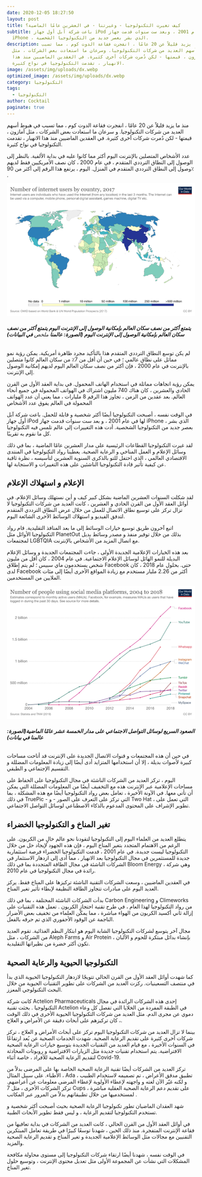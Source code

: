 ```yaml
---
date: 2020-12-05 18:27:50
layout: post
title: كيف تغيرت التكنولوجيا - وغيرتنا - في العشرين عامًا الماضية؟
subtitle: باعت شركة آبل أول جهاز iPod لها في عام 2001 ، وبعد ست سنوات قدمت جهاز
  iPhone ، الذي بشر بعصر جديد من التكنولوجيا الشخصية.
description: منذ ما يزيد قليلاً عن 20 عامًا ، انفجرت فقاعة الدوت كوم ، مما تسبب
  في هبوط أسهم العديد من شركات التكنولوجيا. وسرعان ما استعادت بعض الشركات ، مثل
  أمازون ، قيمتها - لكن دُمرت شركات أخرى كثيرة. في العقدين الماضيين منذ هذا
  الانهيار ، تقدمت التكنولوجيا في نواح كثيرة.
image: /assets/img/uploads/dx.webp
optimized_image: /assets/img/uploads/dx.webp
category: التكنولوجيا
tags:
  - التكنولوجيا
author: Cocktail
paginate: true
---
```

منذ ما يزيد قليلاً عن 20 عامًا ، انفجرت فقاعة الدوت كوم ، مما تسبب في هبوط أسهم العديد من شركات التكنولوجيا. و سرعان ما استعادت بعض الشركات ، مثل أمازون ، قيمتها - لكن دُمرت شركات أخرى كثيرة. في العقدين الماضيين منذ هذا الانهيار ، تقدمت التكنولوجيا في نواح كثيرة.

عدد الأشخاص المتصلين بالإنترنت اليوم أكثر مما كانوا عليه في بداية الألفية. بالنظر إلى الوصول إلى النطاق الترددي المتقدم ، في عام 2000 ، كان نصف الأمريكيين فقط لديهم وصول إلى النطاق الترددي المتقدم في المنزل. اليوم ، يرتفع هذا الرقم إلى أكثر من 90٪ .

![](/assets/img/uploads/rfvqompk00odijmwpcd0jq4moqzv4qeeovnrfxhduxa.png)

###### **يتمتع أكثر من نصف سكان العالم بإمكانية الوصول إلى الإنترنت اليوم يتمتع أكثر من نصف سكان العالم بإمكانية الوصول إلى الإنترنت اليوم (الصورة: عالمنا** ملخص **في البيانات)**

لم يكن توسع النطاق الترددي المتقدم هذا بالتأكيد مجرد ظاهرة أمريكية. يمكن رؤية نمو مماثل على نطاق عالمي ؛ في حين أن أقل من 7٪ من سكان العالم كانوا متصلين بالإنترنت في عام 2000 ، فإن أكثر من نصف سكان العالم اليوم لديهم إمكانية الوصول إلى الإنترنت.

يمكن رؤية اتجاهات مماثلة في استخدام الهاتف المحمول. في بداية العقد الأول من القرن الحادي والعشرين ، كان هناك 740 مليون اشتراك في الهواتف المحمولة في جميع أنحاء العالم. بعد عقدين من الزمن ، تجاوز هذا الرقم 8 مليارات ، مما يعني أن عدد الهواتف المحمولة في العالم يفوق عدد الأشخاص

في الوقت نفسه ، أصبحت التكنولوجيا أيضًا أكثر شخصية و قابلة للحمل. باعت شركة آبل أول جهاز iPod لها في عام 2001 ، و بعد ست سنوات قدمت جهاز iPhone ، الذي بشر بعصر جديد من التكنولوجيا الشخصية. أدت هذه التغييرات إلى عالم تلمس فيه التكنولوجيا كل ما نقوم به تقريبًا.

لقد غيرت التكنولوجيا القطاعات الرئيسية على مدار العشرين عامًا الماضية ، بما في ذلك وسائل الإعلام و العمل المناخي و الرعاية الصحية. يعطينا رواد التكنولوجيا في المنتدى الاقتصادي العالمي ، الذي احتفل للتو بالذكرى السنوية العشرين لتأسيسه ، نظرة ثاقبة عن كيفية تأثير قادة التكنولوجيا الناشئين على هذه التغييرات و الاستجابة لها.

## الإعلام و استهلاك الإعلام

لقد شكلت السنوات العشرين الماضية بشكل كبير كيف و أين نستهلك وسائل الإعلام. في أوائل العقد الأول من القرن الحادي و العشرين ، كانت العديد من شركات التكنولوجيا لا تزال تركز على توسيع نطاق الاتصال للعمل من خلال عرض النطاق الترددي المتقدم لتدفق الفيديو و استهلاك الوسائط الأخرى الشائعة اليوم.

اتبع آخرون طريق توسيع خيارات الوسائط إلى ما بعد المنافذ التقليدية. قام رواد التكنولوجيا الأوائل مثل PlanetOut بذلك من خلال توفير منفذ و مصدر وسائط بديل لمجتمعات LGBTQIA مع اتصال المزيد من الأشخاص بالإنترنت.

بعد هذه الخيارات الإعلامية الجديدة الأولى ، جاءت المجتمعات الجديدة و وسائل الإعلام البديلة للنمو الهائل لوسائل الإعلام الاجتماعية. في عام 2004 ، كان أقل من مليون شخص يستخدمون ماي سبيس ؛ لم يتم إطلاق Facebook حتى. بحلول عام 2018 ، كان لدى Facebook أكثر من 2.26 مليار مستخدم مع زيادة المواقع الأخرى أيضًا إلى مئات الملايين من المستخدمين.

![](/assets/img/uploads/ryxij-cpbpktukzmi9jtd5bkn-a7e2gnzx-xewlqnq4.png)

###### **الصعود السريع لوسائل التواصل الاجتماعي على مدار الخمسة عشر عامًا الماضية(الصورة: عالمنا في بيانات)**

في حين أن هذه المجتمعات و قنوات الاتصال الجديدة على الإنترنت قد أتاحت مساحات كبيرة لأصوات بديلة ، إلا أن استخدامها المتزايد أدى أيضًا إلى زيادة المعلومات المضللة و التقسيم الإجتماعي و الطبقي.

اليوم ، تركز العديد من الشركات الناشئة في مجال التكنولوجيا على الحفاظ على مساحات الإعلامية عبر الإنترنت هذه مع التخفيف أيضًا من المعلومات المضللة التي يمكن أن تأتي معها. في الآونة الأخيرة ، تعامل بعض رواد التكنولوجيا أيضًا مع هذه المشكلة ، بما في ذلك TruePic - التي تركز على التعرف على الصور - و Two Hat ، التي تعمل على تطوير الإشراف على المحتوى المدعوم بالذكاء الاصطناعي لوسائل التواصل الاجتماعي.

## تغير المناخ و التكنولوجيا الخضراء

يتطلع العديد من العلماء اليوم إلى التكنولوجيا لتقودنا نحو عالم خالٍ من الكربون. على الرغم من الاهتمام المتجدد بتغير المناخ اليوم ، فإن هذه الجهود لإيجاد حل من خلال التكنولوجيا ليست جديدة. في عام 2001 ، قدمت التكنولوجيا الخضراء فرصة استثمارية جديدة للمستثمرين في مجال التكنولوجيا بعد الانهيار ، مما أدى إلى ازدهار الاستثمار في الشركات الناشئة في مجال الطاقة المتجددة بما في ذلك Bloom Energy ، وهي شركة رائدة في مجال التكنولوجيا في عام 2010.

في العقدين الماضيين ، وسعت الشركات التقنية الناشئة تركيزها على المناخ فقط. يركز العديد اليوم على مبادرات تتجاوز الطاقة النظيفة لإبطاء تأثير تغير المناخ.

بدأت الشركات الناشئة المختلفة ، بما في ذلك Carbon Engineering و Climeworks من رواد التكنولوجيا لهذا العام ، في طرح تقنية احتجاز الكربون . تعمل هذه التقنيات على إزالة ثاني أكسيد الكربون من الهواء مباشرة ، مما يمكّن العلماء من تخفيف بعض الأضرار الناجمة عن الوقود الأحفوري الذي تم حرقه بالفعل.

مجال آخر يتوسع لشركات التكنولوجيا الشابة اليوم هو ابتكار النظم الغذائية. تقوم العديد من الشركات ، مثل Aleph Farms و Air Protein ، بإنشاء بدائل مبتكرة للحوم و الألبان تكون أكثر خضرة من نظيراتها التقليدية.

## التكنولوجيا الحيوية والرعاية الصحية

كما شهدت أوائل العقد الأول من القرن الحالي تتويجًا لازدهار التكنولوجيا الحيوية الذي بدأ في منتصف التسعينيات. ركزت العديد من الشركات على تطوير التقنيات الحيوية من خلال البحث التكنولوجي المعزز.

كانت شركة Actelion Pharmaceuticals إحدى هذه الشركات الرائدة في مجال التكنولوجيا . بحثت تقنية Actelion في الطبقة المفردة من الخلايا التي تفصل كل وعاء دموي عن مجرى الدم. مثل العديد من شركات التكنولوجيا الحيوية الأخرى في ذلك الوقت ، كان تركيزهم على أبحاث دقيقة عن الأمراض و العلاج.

بينما لا تزال العديد من شركات التكنولوجيا اليوم تركز على أبحاث الأمراض و العلاج ، تركز شركات أخرى كثيرة على تقديم الرعاية الصحية. شهدت الخدمات الصحية عن بُعد ارتفاعًا في السنوات الأخيرة ، مع قيام العديد من التقنيات الجديدة بتوسيع خيارات الرعاية الصحية الافتراضية. يتم استخدام تقنيات جديدة مثل الزيارات الافتراضية و روبوتات المحادثة لتقديم الرعاية الصحية للأفراد ، خاصة أثناء Covid-19.

تركز العديد من الشركات أيضًا تقنية الرعاية الصحية الخاصة بها على المرضى بدلاً من الأطباء. على سبيل المثال ، Ada ، تطبيق مدقق الأعراض ، تم تصميمه لاستخدام الطبيب و لكنه غيّر الآن لغته و واجهته لإعطاء الأولوية لإعطاء المرضى معلومات عن أعراضهم. تركز الشركات الأخرى ، مثل 7 Cups ، على تقديم دعم الرعاية الصحية العقلية مباشرة لمستخدميها من خلال تطبيقاتهم بدلاً من المرور عبر المكاتب .

شهد العقدان الماضيان تطور تكنولوجيا الرعاية الصحية بحيث أصبحت أكثر شخصية و تستخدم التكنولوجيا لتقديم الرعاية ، و ليس فقط تطوير الأبحاث الطبية.



في أوائل العقد الأول من القرن الحالي ، كانت العديد من الشركات في بداية تعافيها من فقاعة الإنترنت المتفجرة. منذ ذلك الحين ، شهدنا توسعًا كبيرًا في طريقة تعامل المبتكرين التقنيين مع مجالات مثل الوسائط الإعلامية الجديدة و تغير المناخ و تقديم الرعاية الصحية والمزيد.

في الوقت نفسه ، شهدنا أيضًا ارتقاء شركات التكنولوجيا إلى مستوى محاولة مكافحة المشكلات التي نشأت عن المجموعة الأولى مثل تعديل محتوى الإنترنت ، وتوسيع حلول تغير المناخ.